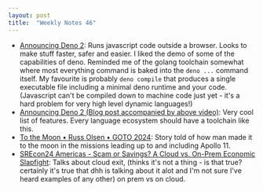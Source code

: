 ```yaml
---
layout: post
title:  "Weekly Notes 46"
---
```


* [Announcing Deno 2](https://www.youtube.com/watch?v=d35SlRgVxT8): Runs javascript code outside a browser. Looks to make stuff faster, safer and easier. I liked the demo of some of the capabilities of deno. Reminded me of the golang toolchain somewhat where most everything command is baked into the `deno ...` command itself. My favourite is probably `deno compile` that produces a single executable file including a minimal deno runtime and your code. (Javascript can't be compiled down to machine code just yet - it's a hard problem for very high level dynamic languages!)
* [Announcing Deno 2 (Blog post accompanied by above video)](https://deno.com/blog/v2.0): Very cool list of features. Every language ecosystem should have a toolchain like this.
* [To the Moon • Russ Olsen • GOTO 2024](https://www.youtube.com/watch?v=ntmkMLcveC0): Story told of how man made it to the moon in the missions leading up to and including Apollo 11.
* [SREcon24 Americas - Scam or Savings? A Cloud vs. On-Prem Economic Slapfight](https://www.youtube.com/watch?v=30q6fT_8aWc&list=PLbRoZ5Rrl5lcEA4oaH-yTD6R9jlckfmBH&index=2): Talks about cloud exit, (thinks it's not a thing - is that true? certainly it's true that dhh is talking about it alot and I'm not sure I've heard examples of any other) on prem vs on cloud.